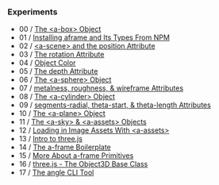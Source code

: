 ### Experiments
- 00 / [The \<a-box\> Object](https://github.com/rpivo/aframe-experiments/tree/master/0)
- 01 / [Installing aframe and Its Types From NPM](https://github.com/rpivo/aframe-experiments/tree/master/1)
- 02 / [\<a-scene\> and the position Attribute](https://github.com/rpivo/aframe-experiments/tree/master/2)
- 03 / [The rotation Attribute](https://github.com/rpivo/aframe-experiments/tree/master/3)
- 04 / [Object Color](https://github.com/rpivo/aframe-experiments/tree/master/4)
- 05 / [The depth Attribute](https://github.com/rpivo/aframe-experiments/tree/master/5)
- 06 / [The \<a-sphere\> Object](https://github.com/rpivo/aframe-experiments/tree/master/6)
- 07 / [metalness, roughness, & wireframe Attributes](https://github.com/rpivo/aframe-experiments/tree/master/7)
- 08 / [The \<a-cylinder\> Object](https://github.com/rpivo/aframe-experiments/tree/master/8)
- 09 / [segments-radial, theta-start, & theta-length Attributes](https://github.com/rpivo/aframe-experiments/tree/master/9)
- 10 / [The \<a-plane\> Object](https://github.com/rpivo/aframe-experiments/tree/master/10)
- 11 / [The \<a-sky\> & \<a-assets\> Objects](https://github.com/rpivo/aframe-experiments/tree/master/11)
- 12 / [Loading in Image Assets With \<a-assets\>](https://github.com/rpivo/aframe-experiments/tree/master/12)
- 13 / [Intro to three.js](https://github.com/rpivo/aframe-experiments/tree/master/13)
- 14 / [The a-frame Boilerplate](https://github.com/rpivo/aframe-experiments/tree/master/14)
- 15 / [More About a-frame Primitives](https://github.com/rpivo/aframe-experiments/tree/master/15)
- 16 / [three.js - The Object3D Base Class](https://github.com/rpivo/aframe-experiments/tree/master/16)
- 17 / [The angle CLI Tool](https://github.com/rpivo/aframe-experiments/tree/master/17)